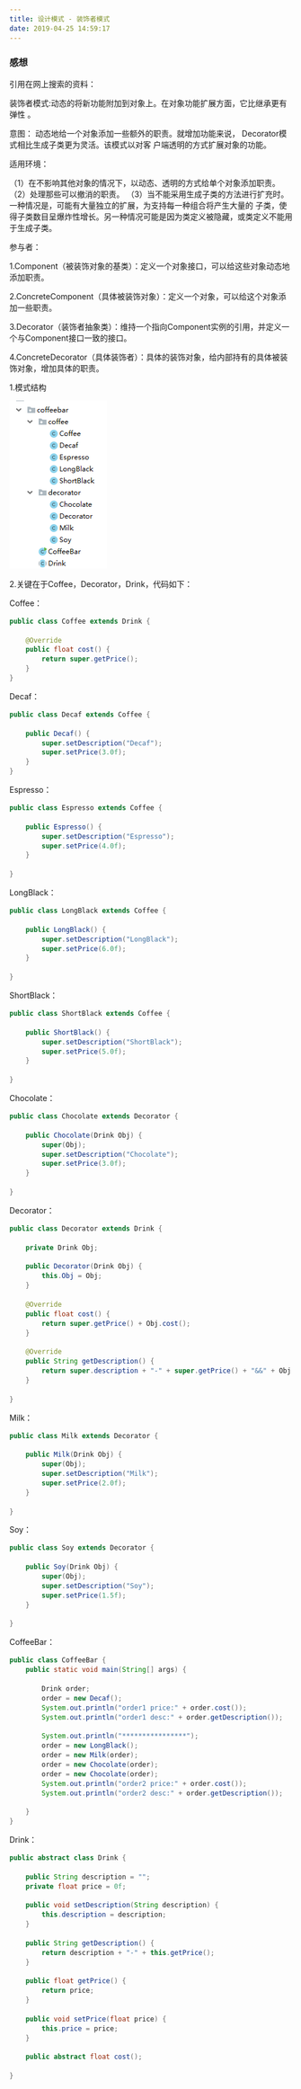 ```yaml
---
title: 设计模式 - 装饰者模式
date: 2019-04-25 14:59:17
---
```


### 感想 ###

引用在网上搜索的资料：


装饰者模式:动态的将新功能附加到对象上。在对象功能扩展方面，它比继承更有弹性 。

意图： 动态地给一个对象添加一些额外的职责。就增加功能来说， Decorator模式相比生成子类更为灵活。该模式以对客 户端透明的方式扩展对象的功能。
	
适用环境：

（1）在不影响其他对象的情况下，以动态、透明的方式给单个对象添加职责。
（2）处理那些可以撤消的职责。
（3）当不能采用生成子类的方法进行扩充时。一种情况是，可能有大量独立的扩展，为支持每一种组合将产生大量的 子类，使得子类数目呈爆炸性增长。另一种情况可能是因为类定义被隐藏，或类定义不能用于生成子类。

参与者：

1.Component（被装饰对象的基类）：定义一个对象接口，可以给这些对象动态地添加职责。

2.ConcreteComponent（具体被装饰对象）：定义一个对象，可以给这个对象添加一些职责。

3.Decorator（装饰者抽象类）：维持一个指向Component实例的引用，并定义一个与Component接口一致的接口。

4.ConcreteDecorator（具体装饰者）：具体的装饰对象，给内部持有的具体被装饰对象，增加具体的职责。


1.模式结构

![](designPattern-decoratorPattern/1.png)

2.关键在于Coffee，Decorator，Drink，代码如下：

Coffee：
```java
public class Coffee extends Drink {

	@Override
	public float cost() {
		return super.getPrice();
	}
}
```

Decaf：
```java
public class Decaf extends Coffee {

	public Decaf() {
		super.setDescription("Decaf");
		super.setPrice(3.0f);
	}
}
```

Espresso：
```java
public class Espresso extends Coffee {

	public Espresso() {
		super.setDescription("Espresso");
		super.setPrice(4.0f);
	}

}
```

LongBlack：
```java
public class LongBlack extends Coffee {

	public LongBlack() {
		super.setDescription("LongBlack");
		super.setPrice(6.0f);
	}

}
```

ShortBlack：
```java
public class ShortBlack extends Coffee {

	public ShortBlack() {
		super.setDescription("ShortBlack");
		super.setPrice(5.0f);
	}

}
```

Chocolate：
```java
public class Chocolate extends Decorator {

	public Chocolate(Drink Obj) {		
		super(Obj);
		super.setDescription("Chocolate");
		super.setPrice(3.0f);
	}

}
```

Decorator：
```java
public class Decorator extends Drink {

	private Drink Obj;

	public Decorator(Drink Obj) {
		this.Obj = Obj;
	}

	@Override
	public float cost() {
		return super.getPrice() + Obj.cost();
	}

	@Override
	public String getDescription() {
		return super.description + "-" + super.getPrice() + "&&" + Obj.getDescription();
	}

}
```

Milk：
```java
public class Milk extends Decorator {

	public Milk(Drink Obj) {		
		super(Obj);
		super.setDescription("Milk");
		super.setPrice(2.0f);
	}

}
```

Soy：
```java
public class Soy extends Decorator {

	public Soy(Drink Obj) {		
		super(Obj);
		super.setDescription("Soy");
		super.setPrice(1.5f);
	}

}
```

CoffeeBar：
```java
public class CoffeeBar {
	public static void main(String[] args) {

		Drink order;
		order = new Decaf();
		System.out.println("order1 price:" + order.cost());
		System.out.println("order1 desc:" + order.getDescription());

		System.out.println("****************");
		order = new LongBlack();
		order = new Milk(order);
		order = new Chocolate(order);
		order = new Chocolate(order);
		System.out.println("order2 price:" + order.cost());
		System.out.println("order2 desc:" + order.getDescription());

	}
}
```

Drink：
```java
public abstract class Drink {

	public String description = "";
	private float price = 0f;

	public void setDescription(String description) {
		this.description = description;
	}

	public String getDescription() {
		return description + "-" + this.getPrice();
	}

	public float getPrice() {
		return price;
	}

	public void setPrice(float price) {
		this.price = price;
	}

	public abstract float cost();

}
```

